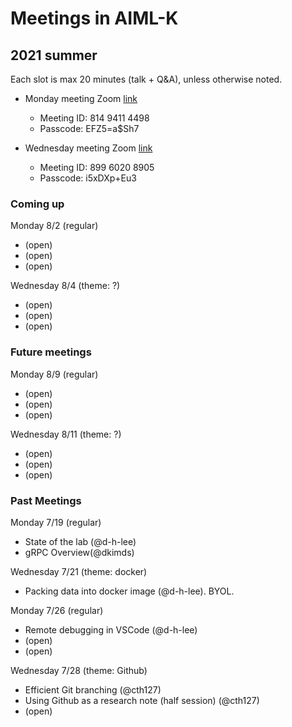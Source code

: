 # Meetings in AIML-K

## 2021 summer 

Each slot is max 20 minutes (talk + Q&A), unless otherwise noted.

- Monday meeting Zoom [link](https://korea-ac-kr.zoom.us/j/81494114498?pwd=RXZYNUFXNk84aC9mMkU5T1ZTeWlwQT09)
  - Meeting ID: 814 9411 4498
  - Passcode: EFZ5=a$Sh7

- Wednesday meeting Zoom [link](https://korea-ac-kr.zoom.us/j/89960208905?pwd=V3Q5MUdGZCthV2VIVHg3YXpMWDBadz09)
  - Meeting ID: 899 6020 8905
  - Passcode: i5xDXp+Eu3


### Coming up

Monday 8/2 (regular)
- (open)
- (open)
- (open)

Wednesday 8/4 (theme: ?)
- (open)
- (open)
- (open)


### Future meetings

Monday 8/9 (regular)
- (open)
- (open)
- (open)

Wednesday 8/11 (theme: ?)
- (open)
- (open)
- (open)


### Past Meetings

Monday 7/19 (regular)
- State of the lab (@d-h-lee)
- gRPC Overview(@dkimds)

Wednesday 7/21 (theme: docker)
- Packing data into docker image (@d-h-lee). BYOL. 

Monday 7/26 (regular)
- Remote debugging in VSCode (@d-h-lee)
- (open)
- (open)

Wednesday 7/28 (theme: Github)
- Efficient Git branching (@cth127)
- Using Github as a research note (half session) (@cth127)
- (open)
